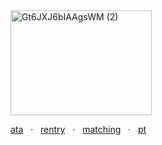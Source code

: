 
<img width="226" height="168" alt="Gt6JXJ6bIAAgsWM (2)" src="https://github.com/user-attachments/assets/3542ad14-d560-4518-9313-77f88c91b7bc" />

[ata](https://218.atabook.org/) ‍ ‍ · ‍ ‍ [rentry](https://rentry.co/lll) ‍ ‍ · ‍ ‍ [matching‬](https://rentry.co/sern) ‍ ‍ · ‍ ‍ [pt](https://rentry.co/hokko)
